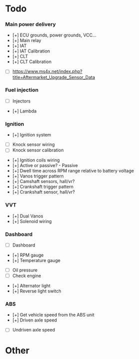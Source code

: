 # Todo

### Main power delivery
- [+] ECU grounds, power grounds, VCC...
- [+] Main relay
- [+] IAT
- [+] IAT Calibration
- [+] CLT
- [+] CLT Calibration
- [ ] https://www.ms4x.net/index.php?title=Aftermarket_Upgrade_Sensor_Data



### Fuel injection
- [ ] Injectors
- [+] Lambda

### Ignition
- [+] Ignition system
- [ ] Knock sensor wiring
- [ ] Knock sensor calibration
- [+] Ignition coils wiring
- [+] Active or passive? - Passive
- [+] Dwell time across RPM range relative to battery voltage
- [+] Vanos trigger pattern
- [+] Camshaft sensors, hall/vr?
- [+] Crankshaft trigger pattern
- [+] Crankshaft sensor, hall/vr?

### VVT
- [+] Dual Vanos
- [+] Solenoid wiring

### Dashboard
- [ ] Dashboard
- [+] RPM gauge
- [+] Temperature gauge
- [ ] Oil pressure
- [ ] Check engine
- [+] Alternator light
- [+] Reverse light switch

### ABS
- [+] Get vehicle speed from the ABS unit
- [+] Driven axle speed
- [ ] Undriven axle speed


# Other

